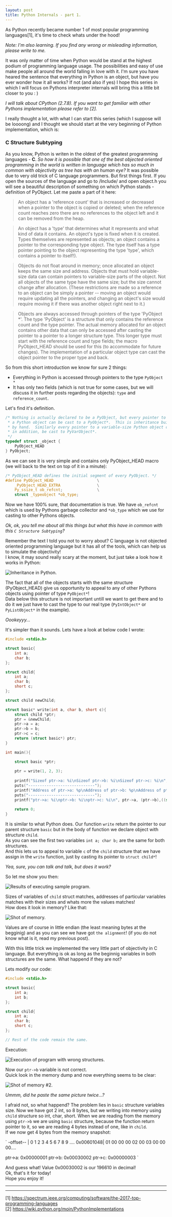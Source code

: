 ```yaml
---
layout: post
title: Python Internals - part 1.
---
```


As Python recently became number 1 of most popular programming languages[1], it's time to check whats under the hood!

_Note: I'm also learning. If you find any wrong or misleading information, please write to me._

It was only matter of time when Python would be stand at the highest podium of programming language usage.
The possibilities and easy of use make people all around the world falling in love with it. 
I'm sure you have heared the sentence that everything in Python is an object, but have you ever wonder how it all works? If not (and also if yes) I hope this series in which I will focus on Pythons interpreter internals will bring this a little bit closer to you : )

_I will talk about CPython (2.7.8). If you want to get familiar with other Pythons implementation please refer to [2]._

I really thought a lot, with what I can start this series (which I suppose will be loooong) and I thought we should start at the very beginning of Python implementation, which is:

### C Structure Subtyping

As you know, Python is writen in the oldest of the greatest programming languages - **C**.
_So how it is possible that one of the best objected oriented programming in the world is written in language which has so much in common with objectivity as tree has with an human eye?_
It was possible due to very old trick of C language programmers.
But first things first.
If you open the sources of the language and go to /Include/ and open object.h you will see a beautiful description of something on which Python stands - definition of PyObject.
Let me paste a part of it here:
>An object has a 'reference count' that is increased or decreased when a
pointer to the object is copied or deleted; when the reference count
reaches zero there are no references to the object left and it can be
removed from the heap.

>An object has a 'type' that determines what it represents and what kind
of data it contains.  An object's type is fixed when it is created.
Types themselves are represented as objects; an object contains a
pointer to the corresponding type object.  The type itself has a type
pointer pointing to the object representing the type 'type', which
contains a pointer to itself!).

>Objects do not float around in memory; once allocated an object keeps
the same size and address.  Objects that must hold variable-size data
can contain pointers to variable-size parts of the object.  Not all
objects of the same type have the same size; but the size cannot change
after allocation.  (These restrictions are made so a reference to an
object can be simply a pointer -- moving an object would require
updating all the pointers, and changing an object's size would require
moving it if there was another object right next to it.)

>Objects are always accessed through pointers of the type 'PyObject *'.
The type 'PyObject' is a structure that only contains the reference count
and the type pointer.  The actual memory allocated for an object
contains other data that can only be accessed after casting the pointer
to a pointer to a longer structure type.  This longer type must start
with the reference count and type fields; the macro PyObject_HEAD should be
used for this (to accommodate for future changes).  The implementation
of a particular object type can cast the object pointer to the proper
type and back.

So from this short introduction we know for sure 2 things:
- Everything in Python is accessed through pointers to the type `PyObject *`
- It has only two fields (which is not true for some cases, but we will discuss it in further posts regarding the objects): `type` and `reference_count`.

Let's find it's definition.
```c
/* Nothing is actually declared to be a PyObject, but every pointer to
 * a Python object can be cast to a PyObject*.  This is inheritance built
 * by hand.  Similarly every pointer to a variable-size Python object can,
 * in addition, be cast to PyVarObject*.
 */
typedef struct _object {
    PyObject_HEAD
} PyObject;
```

As we can see it is very simple and contains only PyObject_HEAD macro (we will back to the text on top of it in a minute):
```c
/* PyObject_HEAD defines the initial segment of every PyObject. */
#define PyObject_HEAD                   \
    _PyObject_HEAD_EXTRA                \
    Py_ssize_t ob_refcnt;               \
    struct _typeobject *ob_type;
```

Now we have 100% sure, that documentation is true. We have `ob_refcnt` which is used by Pythons garbage collector and `*ob_type` which we use for casting to other Pythons objects.

_Ok, ok, you tell me about all this things but what this have in common with this `C Structure Subtyping`?_

Remember the text I told you not to worry about? C language is not objected oriented programming language but it has all of the tools, which can help us to simulate the objectivity!  
I know, it may sound really scary at the moment, but just take a look how it works in Python:

![Inheritance in Python.](/images/post3_1.png)

The fact that all of the objects starts with the same structure (PyObject_HEAD) give us opportunity to appeal to any of other Pythons objects using pointer of type `PyObject*`!  
Data below this structure is not important untill we want to get there and to do it we just have to cast the type to our real type (`PyIntObject*` or `PyListObject*` in the example).

_Oookeyyy..._

It's simpler than it sounds. Lets have a look at below code I wrote:
```c
#include <stdio.h>

struct basic{
    int a;
    char b;
};

struct child{
    int a;
    char b;
    short c;
};

struct child newChild;

struct basic* write(int a, char b, short c){
    struct child *ptr;
    ptr = &newChild;
    ptr->a = a;
    ptr->b = b;
    ptr->c = c;
    return (struct basic*) ptr;
}

int main(){

    struct basic *ptr;
 
    ptr = write(1, 2, 3);
    
    printf("Sizeof ptr->a: %i\nSizeof ptr->b: %i\nSizeof ptr->c: %i\n", (int)sizeof(ptr->a), (int)sizeof(ptr->b),(int)sizeof(((struct child*)ptr)->c));
    puts("-----------------------------");
    printf("Address of ptr->a: %p\nAddress of ptr->b: %p\nAddress of ptr->c: %p\n", &(ptr->a), &(ptr->b), &(((struct child*)ptr)->c));
    puts("-----------------------------");
    printf("ptr->a: %i\nptr->b: %i\nptr->c: %i\n", ptr->a, (ptr->b),((struct child*)ptr)->c);
    
    return 0;
}
```
It is similar to what Python does. Our function `write` return the pointer to our parent structure `basic` but in the body of function we declare object with structure `child`.  
As you can see the first two variables `int a; char b;` are the same for both structures.  
And this lets us to appeal to variable `c` of the `child` structure that we have assign in the `write` function, just by casting its pointer to `struct child*`! 

_Yea, sure, you can talk and talk, but does it work?_

So let me show you then:

![Results of executing sample program.](/images/post3_2.png)

Sizes of variables of `child` struct matches, addresses of particular variables matches with their sizes and whats more the values matches!  
How does it look in memory? Like that:

![Shot of memory.](/images/post3_3.png)

Values are of course in little endian (the least meaning bytes at the begginig) and as you can see we have got `the alignment`! (if you do not know what is it, read my previous post).

With this little trick we implemented the very little part of objectivity in C language.
But everything is ok as long as the beginnig variables in both structures are the same. What happend if they are not?

Lets modify our code:

```c
#include <stdio.h>

struct basic{
    int a;
    int b;
};

struct child{
    int a;
    char b;
    short c;
};

// Rest of the code remain the same.
```
Execution:

![Execution of program with wrong structures.](/images/post3_4.png)

Now our `ptr->b` variable is not correct.  
Quick look in the memory dump and now everything seems to be clear:

![Shot of memory #2.](/images/post3_3.png)

_Ummm, did he paste the same picture twice...?_

I afraid not, so what happend? The problem lies in `basic` structure variables size.
Now we have got 2 int, so 8 bytes, but we writing into memory using `child` structure so int, char, short. When we are reading from the memory using `ptr->b` we are using `basic` structure, because the function return pointer to it, so we are reading 4 bytes instead of one, like in `child`.  
If we now get 4 bytes from the memory snapshot:

`
-offset-- | 0  1  2  3  4  5  6  7  8  9 ....
0x00601048| 01 00 00 00 02 00 03 00 00 00....

ptr->a: 0x00000001
ptr->b: 0x00030002
ptr->c: 0x00000003
`

And guess what! Value 0x00030002 is our 196610 in decimal!  
Ok, that's it for today!  
Hope you enjoy it!

----
****
[1] https://spectrum.ieee.org/computing/software/the-2017-top-programming-languages  
[2] https://wiki.python.org/moin/PythonImplementations
